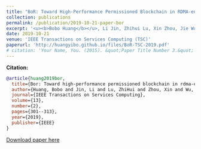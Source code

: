 ```yaml
---
title: "BoR: Toward High-Performance Permissioned Blockchain in RDMA-enabled Network"
collection: publications
permalink: /publication/2019-10-21-paper-bor
excerpt: '<u><b>Bobo Huang</b></u>, Li Jin, Zhihui Lu, Xin Zhou, Jie Wu, Qifeng Tang, Patrick CK Hung'
date: 2019-10-21
venue: 'IEEE Transactions on Services Computing (TSC)'
paperurl: 'http://huangyibo.github.io/files/BoR-TSC-2019.pdf'
# citation: 'Your Name, You. (2015). &quot;Paper Title Number 3.&quot; <i>Journal 1</i>. 1(3).'
---
```


**Citation:**

```bib
@article{huang2019bor,
  title={Bor: Toward high-performance permissioned blockchain in rdma-enabled network},
  author={Huang, Bobo and Jin, Li and Lu, ZhiHui and Zhou, Xin and Wu, Jie and Tang, Qifeng and Hung, Patrick CK},
  journal={IEEE Transactions on Services Computing},
  volume={13},
  number={2},
  pages={301--313},
  year={2019},
  publisher={IEEE}
}
```

[Download paper here](http://huangyibo.github.io/files/BoR-TSC-2019.pdf)
